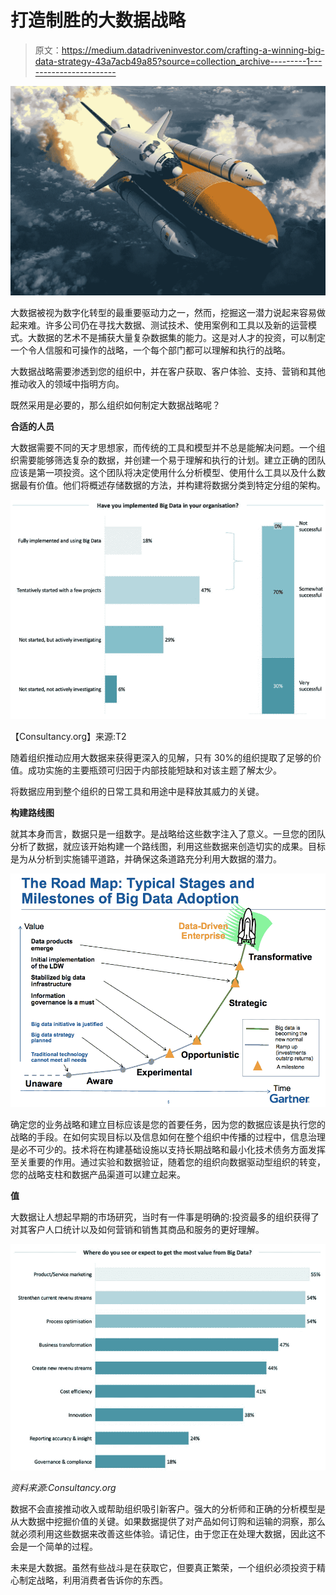 # 打造制胜的大数据战略

> 原文：<https://medium.datadriveninvestor.com/crafting-a-winning-big-data-strategy-43a7acb49a85?source=collection_archive---------1----------------------->

![](img/adb405af8cd9fe50a0b7ae337218a8e7.png)

大数据被视为数字化转型的最重要驱动力之一，然而，挖掘这一潜力说起来容易做起来难。许多公司仍在寻找大数据、测试技术、使用案例和工具以及新的运营模式。大数据的艺术不是捕获大量复杂数据集的能力。这是对人才的投资，可以制定一个令人信服和可操作的战略，一个每个部门都可以理解和执行的战略。

大数据战略需要渗透到您的组织中，并在客户获取、客户体验、支持、营销和其他推动收入的领域中指明方向。

既然采用是必要的，那么组织如何制定大数据战略呢？

**合适的人员**

大数据需要不同的天才思想家，而传统的工具和模型并不总是能解决问题。一个组织需要能够筛选复杂的数据，并创建一个易于理解和执行的计划。建立正确的团队应该是第一项投资。这个团队将决定使用什么分析模型、使用什么工具以及什么数据最有价值。他们将概述存储数据的方法，并构建将数据分类到特定分组的架构。

![](img/91ff262357d2e05f462265f520f3b28e.png)

【Consultancy.org】来源:T2

随着组织推动应用大数据来获得更深入的见解，只有 30%的组织提取了足够的价值。成功实施的主要瓶颈可归因于内部技能短缺和对该主题了解太少。

将数据应用到整个组织的日常工具和用途中是释放其威力的关键。

**构建路线图**

就其本身而言，数据只是一组数字。是战略给这些数字注入了意义。一旦您的团队分析了数据，就应该开始构建一个路线图，利用这些数据来创造切实的成果。目标是为从分析到实施铺平道路，并确保这条道路充分利用大数据的潜力。

![](img/37629e2d19f7c05ed797e86498256dec.png)

确定您的业务战略和建立目标应该是您的首要任务，因为您的数据应该是执行您的战略的手段。在如何实现目标以及信息如何在整个组织中传播的过程中，信息治理是必不可少的。技术将在构建基础设施以支持长期战略和最小化技术债务方面发挥至关重要的作用。通过实验和数据验证，随着您的组织向数据驱动型组织的转变，您的战略支柱和数据产品渠道可以建立起来。

**值**

大数据让人想起早期的市场研究，当时有一件事是明确的:投资最多的组织获得了对其客户人口统计以及如何营销和销售其商品和服务的更好理解。

![](img/42763f79377088bbc1ad7964d7d9d073.png)

*资料来源:Consultancy.org*

数据不会直接推动收入或帮助组织吸引新客户。强大的分析师和正确的分析模型是从大数据中挖掘价值的关键。如果数据提供了对产品如何订购和运输的洞察，那么就必须利用这些数据来改善这些体验。请记住，由于您正在处理大数据，因此这不会是一个简单的过程。

未来是大数据。虽然有些战斗是在获取它，但要真正繁荣，一个组织必须投资于精心制定战略，利用消费者告诉你的东西。